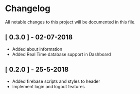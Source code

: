 # Changelog
All notable changes to this project will be documented in this file.

## [ 0.3.0 ] - 02-07-2018

* Added about information
* Added Real Time database support in Dashboard

## [ 0.2.0 ] - 25-5-2018

* Added firebase scripts and styles to header
* Implement login and logout features
